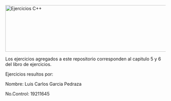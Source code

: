 <a href="https://cooltext.com"><img src="https://images.cooltext.com/5591609.png" width="707" height="147" alt="Ejercicios C++" /></a>

Los ejercicios agregados a este repositorio corresponden al capitulo 5 y 6 del libro de ejercicios.

Ejercicios resultos por:

Nombre: Luis Carlos Garcia Pedraza

No.Control: 19211645
